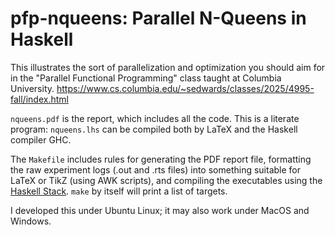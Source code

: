 # pfp-nqueens:  Parallel N-Queens in Haskell

This illustrates the sort of parallelization and optimization
you should aim for in the "Parallel Functional Programming" class
taught at Columbia University. <https://www.cs.columbia.edu/~sedwards/classes/2025/4995-fall/index.html>

`nqueens.pdf` is the report, which includes all the code.  This is a
literate program: `nqueens.lhs` can be compiled both by LaTeX and the
Haskell compiler GHC.

The `Makefile` includes rules for generating the PDF report file,
formatting the raw experiment logs (.out and .rts files) into
something suitable for LaTeX or TikZ (using AWK scripts), and
compiling the executables using the [Haskell
Stack](https://docs.haskellstack.org/en/stable/).  `make` by
itself will print a list of targets.

I developed this under Ubuntu Linux; it may also work under MacOS and
Windows.
